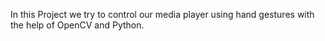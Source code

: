 
In this Project we try to control our media player using hand gestures with the help of OpenCV and Python. 
